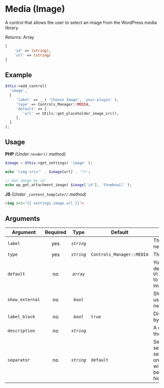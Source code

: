 # Media (Image)
A control that allows the user to select an image from the WordPress media library. 

*Returns:* Array
```php
[
    'id' => (string),
    'url' => (string)
]
```

## Example

```php
$this->add_control(
  'image',
  [
     'label' => __( 'Choose Image', 'your-plugin' ),
     'type' => Controls_Manager::MEDIA,
     'default' => [
        'url' => Utils::get_placeholder_image_src(),
     ],
  ]
);
```

## Usage

**PHP** *(Under `render()` method)*
```php
$image = $this->get_settings( 'image' );

echo '<img src="' . $image[url] . '">';

// Get image by id
echo wp_get_attachment_image( $image['id'], 'thumbnail' );
```

**JS** *(Under `_content_template()` method)*
```html
<img src="{{ settings.image.url }}">
```

## Arguments

Argument        | Required   | Type         | Default                      | Description
------------    | :--------: | :------:     | ---------------------------- | ---------------------------------------------
`label`         | yes        | *`string`*   |                              | The label of the control - displayed next to it
`type`          | yes        | *`string`*   | `Controls_Manager::MEDIA`    | The type of the control
`default`       | no         | *`array`*    |                              | You may set the `url` property of the default array to: `Utils::get_placeholder_image_src()` to show Elementor's placeholder image.
`show_external` | no         | *`bool`*     |                              | Shows a toggle button that allows user to set it to open the link in a new tab
`label_block`   | no         | *`bool`*     | `true`                       | Display the label above the control by setting to true
`description`   | no         | *`string`*   |                              | A description text to display below the control
`separator`     | no         | *`string`*   | `default`                    | Set the position of the control separator. `default` means that the separator will be posited depending on the control type. `before` or `after` will force the separator position before/after the control. `none` will hide the separator